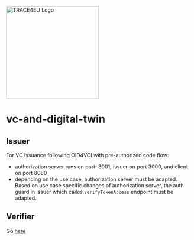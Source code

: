 <img src="https://trace4eu.eu/wp-content/uploads/2023/09/Logo_TRACE4EU_horizontal_positive_RGB.png" width="250" alt="TRACE4EU Logo">

# vc-and-digital-twin

## Issuer
For VC Issuance following OID4VCI with pre-authorized code flow:
- authorization server runs on port: 3001, issuer on port 3000, and client on port 8080
- depending on the use case, authorization server must be adapted. Based on use case specific changes of authorization server, the auth guard in issuer which calles ``verifyTokenAccess`` endpoint must be adapted.

## Verifier
Go [here](./packages/verifier)
